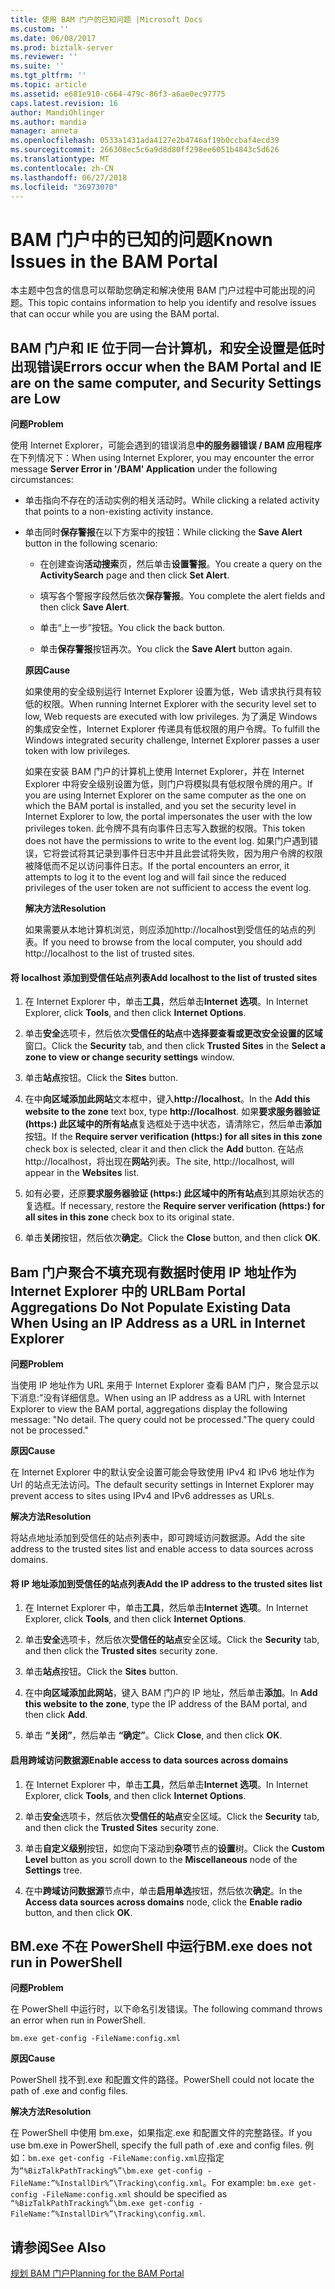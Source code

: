 ```yaml
---
title: 使用 BAM 门户的已知问题 |Microsoft Docs
ms.custom: ''
ms.date: 06/08/2017
ms.prod: biztalk-server
ms.reviewer: ''
ms.suite: ''
ms.tgt_pltfrm: ''
ms.topic: article
ms.assetid: e681e910-c664-479c-86f3-a6ae0ec97775
caps.latest.revision: 16
author: MandiOhlinger
ms.author: mandia
manager: anneta
ms.openlocfilehash: 0533a1431ada4127e2b4746af19b0ccbaf4ecd39
ms.sourcegitcommit: 266308ec5c6a9d8d80ff298ee6051b4843c5d626
ms.translationtype: MT
ms.contentlocale: zh-CN
ms.lasthandoff: 06/27/2018
ms.locfileid: "36973070"
---
```

# <a name="known-issues-in-the-bam-portal"></a><span data-ttu-id="c52a6-102">BAM 门户中的已知的问题</span><span class="sxs-lookup"><span data-stu-id="c52a6-102">Known Issues in the BAM Portal</span></span>
<span data-ttu-id="c52a6-103">本主题中包含的信息可以帮助您确定和解决使用 BAM 门户过程中可能出现的问题。</span><span class="sxs-lookup"><span data-stu-id="c52a6-103">This topic contains information to help you identify and resolve issues that can occur while you are using the BAM portal.</span></span>  
  
## <a name="errors-occur-when-the-bam-portal-and-ie-are-on-the-same-computer-and-security-settings-are-low"></a><span data-ttu-id="c52a6-104">BAM 门户和 IE 位于同一台计算机，和安全设置是低时出现错误</span><span class="sxs-lookup"><span data-stu-id="c52a6-104">Errors occur when the BAM Portal and IE are on the same computer, and Security Settings are Low</span></span>  
 <span data-ttu-id="c52a6-105">**问题**</span><span class="sxs-lookup"><span data-stu-id="c52a6-105">**Problem**</span></span>  
  
 <span data-ttu-id="c52a6-106">使用 Internet Explorer，可能会遇到的错误消息**中的服务器错误 / BAM 应用程序**在下列情况下：</span><span class="sxs-lookup"><span data-stu-id="c52a6-106">When using Internet Explorer, you may encounter the error message **Server Error in '/BAM' Application** under the following circumstances:</span></span>  
  
- <span data-ttu-id="c52a6-107">单击指向不存在的活动实例的相关活动时。</span><span class="sxs-lookup"><span data-stu-id="c52a6-107">While clicking a related activity that points to a non-existing activity instance.</span></span>  
  
- <span data-ttu-id="c52a6-108">单击同时**保存警报**在以下方案中的按钮：</span><span class="sxs-lookup"><span data-stu-id="c52a6-108">While clicking the **Save Alert** button in the following scenario:</span></span>  
  
  -   <span data-ttu-id="c52a6-109">在创建查询**活动搜索**页，然后单击**设置警报**。</span><span class="sxs-lookup"><span data-stu-id="c52a6-109">You create a query on the **ActivitySearch** page and then click **Set Alert**.</span></span>  
  
  -   <span data-ttu-id="c52a6-110">填写各个警报字段然后依次**保存警报**。</span><span class="sxs-lookup"><span data-stu-id="c52a6-110">You complete the alert fields and then click **Save Alert**.</span></span>  
  
  -   <span data-ttu-id="c52a6-111">单击“上一步”按钮。</span><span class="sxs-lookup"><span data-stu-id="c52a6-111">You click the back button.</span></span>  
  
  -   <span data-ttu-id="c52a6-112">单击**保存警报**按钮再次。</span><span class="sxs-lookup"><span data-stu-id="c52a6-112">You click the **Save Alert** button again.</span></span>  
  
  <span data-ttu-id="c52a6-113">**原因**</span><span class="sxs-lookup"><span data-stu-id="c52a6-113">**Cause**</span></span>  
  
  <span data-ttu-id="c52a6-114">如果使用的安全级别运行 Internet Explorer 设置为低，Web 请求执行具有较低的权限。</span><span class="sxs-lookup"><span data-stu-id="c52a6-114">When running Internet Explorer with the security level set to low, Web requests are executed with low privileges.</span></span> <span data-ttu-id="c52a6-115">为了满足 Windows 的集成安全性，Internet Explorer 传递具有低权限的用户令牌。</span><span class="sxs-lookup"><span data-stu-id="c52a6-115">To fulfill the Windows integrated security challenge, Internet Explorer passes a user token with low privileges.</span></span>  
  
  <span data-ttu-id="c52a6-116">如果在安装 BAM 门户的计算机上使用 Internet Explorer，并在 Internet Explorer 中将安全级别设置为低，则门户将模拟具有低权限令牌的用户。</span><span class="sxs-lookup"><span data-stu-id="c52a6-116">If you are using Internet Explorer on the same computer as the one on which the BAM portal is installed, and you set the security level in Internet Explorer to low, the portal impersonates the user with the low privileges token.</span></span> <span data-ttu-id="c52a6-117">此令牌不具有向事件日志写入数据的权限。</span><span class="sxs-lookup"><span data-stu-id="c52a6-117">This token does not have the permissions to write to the event log.</span></span> <span data-ttu-id="c52a6-118">如果门户遇到错误，它将尝试将其记录到事件日志中并且此尝试将失败，因为用户令牌的权限被降低而不足以访问事件日志。</span><span class="sxs-lookup"><span data-stu-id="c52a6-118">If the portal encounters an error, it attempts to log it to the event log and will fail since the reduced privileges of the user token are not sufficient to access the event log.</span></span>  
  
  <span data-ttu-id="c52a6-119">**解决方法**</span><span class="sxs-lookup"><span data-stu-id="c52a6-119">**Resolution**</span></span>  
  
  <span data-ttu-id="c52a6-120">如果需要从本地计算机浏览，则应添加http://localhost到受信任的站点的列表。</span><span class="sxs-lookup"><span data-stu-id="c52a6-120">If you need to browse from the local computer, you should add http://localhost to the list of trusted sites.</span></span>  
  
#### <a name="add-localhost-to-the-list-of-trusted-sites"></a><span data-ttu-id="c52a6-121">将 localhost 添加到受信任站点列表</span><span class="sxs-lookup"><span data-stu-id="c52a6-121">Add localhost to the list of trusted sites</span></span>  
  
1.  <span data-ttu-id="c52a6-122">在 Internet Explorer 中，单击**工具**，然后单击**Internet 选项**。</span><span class="sxs-lookup"><span data-stu-id="c52a6-122">In Internet Explorer, click **Tools**, and then click **Internet Options**.</span></span>  
  
2.  <span data-ttu-id="c52a6-123">单击**安全**选项卡，然后依次**受信任的站点**中**选择要查看或更改安全设置的区域**窗口。</span><span class="sxs-lookup"><span data-stu-id="c52a6-123">Click the **Security** tab, and then click **Trusted Sites** in the **Select a zone to view or change security settings** window.</span></span>  
  
3.  <span data-ttu-id="c52a6-124">单击**站点**按钮。</span><span class="sxs-lookup"><span data-stu-id="c52a6-124">Click the **Sites** button.</span></span>  
  
4.  <span data-ttu-id="c52a6-125">在中**向区域添加此网站**文本框中，键入**http://localhost**。</span><span class="sxs-lookup"><span data-stu-id="c52a6-125">In the **Add this website to the zone** text box, type **http://localhost**.</span></span> <span data-ttu-id="c52a6-126">如果**要求服务器验证 (https:) 此区域中的所有站点**复选框处于选中状态，请清除它，然后单击**添加**按钮。</span><span class="sxs-lookup"><span data-stu-id="c52a6-126">If the **Require server verification (https:) for all sites in this zone** check box is selected, clear it and then click the **Add** button.</span></span> <span data-ttu-id="c52a6-127">在站点http://localhost，将出现在**网站**列表。</span><span class="sxs-lookup"><span data-stu-id="c52a6-127">The site, http://localhost, will appear in the **Websites** list.</span></span>  
  
5.  <span data-ttu-id="c52a6-128">如有必要，还原**要求服务器验证 (https:) 此区域中的所有站点**到其原始状态的复选框。</span><span class="sxs-lookup"><span data-stu-id="c52a6-128">If necessary, restore the **Require server verification (https:) for all sites in this zone** check box to its original state.</span></span>  
  
6.  <span data-ttu-id="c52a6-129">单击**关闭**按钮，然后依次**确定**。</span><span class="sxs-lookup"><span data-stu-id="c52a6-129">Click the **Close** button, and then click **OK**.</span></span>  
  
## <a name="bam-portal-aggregations-do-not-populate-existing-data-when-using-an-ip-address-as-a-url-in-internet-explorer"></a><span data-ttu-id="c52a6-130">Bam 门户聚合不填充现有数据时使用 IP 地址作为 Internet Explorer 中的 URL</span><span class="sxs-lookup"><span data-stu-id="c52a6-130">Bam Portal Aggregations Do Not Populate Existing Data When Using an IP Address as a URL in Internet Explorer</span></span>
 <span data-ttu-id="c52a6-131">**问题**</span><span class="sxs-lookup"><span data-stu-id="c52a6-131">**Problem**</span></span>  
  
 <span data-ttu-id="c52a6-132">当使用 IP 地址作为 URL 来用于 Internet Explorer 查看 BAM 门户，聚合显示以下消息:"没有详细信息。</span><span class="sxs-lookup"><span data-stu-id="c52a6-132">When using an IP address as a URL with Internet Explorer to view the BAM portal, aggregations display the following message: "No detail.</span></span> <span data-ttu-id="c52a6-133">The query could not be processed."</span><span class="sxs-lookup"><span data-stu-id="c52a6-133">The query could not be processed."</span></span>  
  
 <span data-ttu-id="c52a6-134">**原因**</span><span class="sxs-lookup"><span data-stu-id="c52a6-134">**Cause**</span></span>  
  
 <span data-ttu-id="c52a6-135">在 Internet Explorer 中的默认安全设置可能会导致使用 IPv4 和 IPv6 地址作为 Url 的站点无法访问。</span><span class="sxs-lookup"><span data-stu-id="c52a6-135">The default security settings in Internet Explorer may prevent access to sites using IPv4 and IPv6 addresses as URLs.</span></span>  
  
 <span data-ttu-id="c52a6-136">**解决方法**</span><span class="sxs-lookup"><span data-stu-id="c52a6-136">**Resolution**</span></span>  
  
 <span data-ttu-id="c52a6-137">将站点地址添加到受信任的站点列表中，即可跨域访问数据源。</span><span class="sxs-lookup"><span data-stu-id="c52a6-137">Add the site address to the trusted sites list and enable access to data sources across domains.</span></span>  
  
#### <a name="add-the-ip-address-to-the-trusted-sites-list"></a><span data-ttu-id="c52a6-138">将 IP 地址添加到受信任的站点列表</span><span class="sxs-lookup"><span data-stu-id="c52a6-138">Add the IP address to the trusted sites list</span></span>  
  
1.  <span data-ttu-id="c52a6-139">在 Internet Explorer 中，单击**工具**，然后单击**Internet 选项**。</span><span class="sxs-lookup"><span data-stu-id="c52a6-139">In Internet Explorer, click **Tools**, and then click **Internet Options**.</span></span>  
  
2.  <span data-ttu-id="c52a6-140">单击**安全**选项卡，然后依次**受信任的站点**安全区域。</span><span class="sxs-lookup"><span data-stu-id="c52a6-140">Click the **Security** tab, and then click the **Trusted sites** security zone.</span></span>  
  
3.  <span data-ttu-id="c52a6-141">单击**站点**按钮。</span><span class="sxs-lookup"><span data-stu-id="c52a6-141">Click the **Sites** button.</span></span>  
  
4.  <span data-ttu-id="c52a6-142">在中**向区域添加此网站**，键入 BAM 门户的 IP 地址，然后单击**添加**。</span><span class="sxs-lookup"><span data-stu-id="c52a6-142">In **Add this website to the zone**, type the IP address of the BAM portal, and then click **Add**.</span></span>  
  
5.  <span data-ttu-id="c52a6-143">单击 **“关闭”**，然后单击 **“确定”**。</span><span class="sxs-lookup"><span data-stu-id="c52a6-143">Click **Close**, and then click **OK**.</span></span>  
  
#### <a name="enable-access-to-data-sources-across-domains"></a><span data-ttu-id="c52a6-144">启用跨域访问数据源</span><span class="sxs-lookup"><span data-stu-id="c52a6-144">Enable access to data sources across domains</span></span>  
  
1.  <span data-ttu-id="c52a6-145">在 Internet Explorer 中，单击**工具**，然后单击**Internet 选项**。</span><span class="sxs-lookup"><span data-stu-id="c52a6-145">In Internet Explorer, click **Tools**, and then click **Internet Options**.</span></span>  
  
2.  <span data-ttu-id="c52a6-146">单击**安全**选项卡，然后依次**受信任的站点**安全区域。</span><span class="sxs-lookup"><span data-stu-id="c52a6-146">Click the **Security** tab, and then click the **Trusted Sites** security zone.</span></span>  
  
3.  <span data-ttu-id="c52a6-147">单击**自定义级别**按钮，如您向下滚动到**杂项**节点的**设置**树。</span><span class="sxs-lookup"><span data-stu-id="c52a6-147">Click the **Custom Level** button as you scroll down to the **Miscellaneous** node of the **Settings** tree.</span></span>  
  
4.  <span data-ttu-id="c52a6-148">在中**跨域访问数据源**节点中，单击**启用单选**按钮，然后依次**确定**。</span><span class="sxs-lookup"><span data-stu-id="c52a6-148">In the **Access data sources across domains** node, click the **Enable radio** button, and then click **OK**.</span></span>  
  
## <a name="bmexe-does-not-run-in-powershell"></a><span data-ttu-id="c52a6-149">BM.exe 不在 PowerShell 中运行</span><span class="sxs-lookup"><span data-stu-id="c52a6-149">BM.exe does not run in PowerShell</span></span>  
 <span data-ttu-id="c52a6-150">**问题**</span><span class="sxs-lookup"><span data-stu-id="c52a6-150">**Problem**</span></span>  
  
 <span data-ttu-id="c52a6-151">在 PowerShell 中运行时，以下命名引发错误。</span><span class="sxs-lookup"><span data-stu-id="c52a6-151">The following command throws an error when run in PowerShell.</span></span>  
  
```  
bm.exe get-config -FileName:config.xml  
```  
  
 <span data-ttu-id="c52a6-152">**原因**</span><span class="sxs-lookup"><span data-stu-id="c52a6-152">**Cause**</span></span>  
  
 <span data-ttu-id="c52a6-153">PowerShell 找不到.exe 和配置文件的路径。</span><span class="sxs-lookup"><span data-stu-id="c52a6-153">PowerShell could not locate the path of .exe and config files.</span></span>  
  
 <span data-ttu-id="c52a6-154">**解决方法**</span><span class="sxs-lookup"><span data-stu-id="c52a6-154">**Resolution**</span></span>  
  
 <span data-ttu-id="c52a6-155">在 PowerShell 中使用 bm.exe，如果指定.exe 和配置文件的完整路径。</span><span class="sxs-lookup"><span data-stu-id="c52a6-155">If you use bm.exe in PowerShell, specify the full path of .exe and config files.</span></span> <span data-ttu-id="c52a6-156">例如：`bm.exe get-config -FileName:config.xml`应指定为`“%BizTalkPathTracking%”\bm.exe get-config -FileName:”%InstallDir%”\Tracking\config.xml`。</span><span class="sxs-lookup"><span data-stu-id="c52a6-156">For example: `bm.exe get-config -FileName:config.xml` should be specified as `“%BizTalkPathTracking%”\bm.exe get-config -FileName:”%InstallDir%”\Tracking\config.xml`.</span></span>  
  
## <a name="see-also"></a><span data-ttu-id="c52a6-157">请参阅</span><span class="sxs-lookup"><span data-stu-id="c52a6-157">See Also</span></span>  
 [<span data-ttu-id="c52a6-158">规划 BAM 门户</span><span class="sxs-lookup"><span data-stu-id="c52a6-158">Planning for the BAM Portal</span></span>](../core/planning-for-the-bam-portal.md)